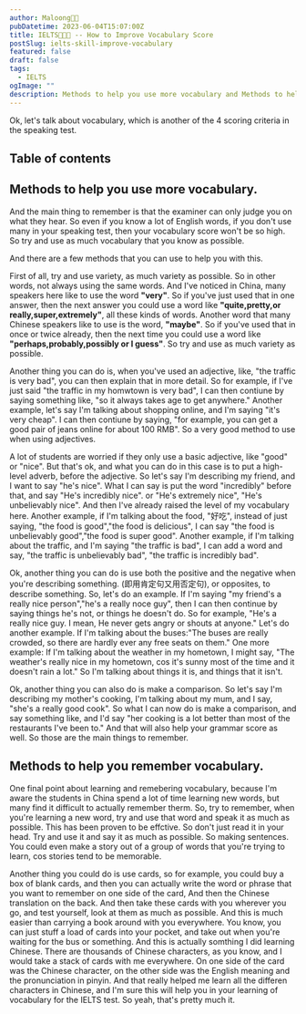 ```yaml
---
author: Maloong🐎🐲
pubDatetime: 2023-06-04T15:07:00Z
title: IELTS🐎🐲💪 -- How to Improve Vocabulary Score
postSlug: ielts-skill-improve-vocabulary
featured: false
draft: false
tags:
  - IELTS
ogImage: ""
description: Methods to help you use more vocabulary and Methods to help you remember vocabulary.
---
```

Ok, let's talk about vocabulary, which is another of the 4 scoring criteria in the speaking test.

## Table of contents

## Methods to help you use more vocabulary.

And the main thing to remember is that the examiner can only judge you on what they hear. So even if you know a lot of English words, if you don't use many in your speaking test, then your vocabulary score won't be so high. So try and use as much vocabulary that you know as possible.

And there are a few methods that you can use to help you with this.

First of all, try and use variety, as much variety as possible. So in other words, not always using the same words. And I've noticed in China, many speakers here like to use the word **"very"**. So if you've just used that in one answer, then the next answer you could use a word like **"quite,pretty,or really,super,extremely"**, all these kinds of words. Another word that many Chinese speakers like to use is the word, **"maybe"**. So if you've used that in once or twice already, then the next time you could use a word like **"perhaps,probably,possibly or I guess"**. So try and use as much variety as possible.

Another thing you can do is, when you've used an adjective, like, "the traffic is very bad", you can then explain that in more detail. So for example, if I've just said "the traffic in my homwtown is very bad", I can then contiune by saying something like, "so it always takes age to get anywhere." Another example, let's say I'm talking about shopping online, and I'm saying "it's very cheap". I can then contiune by saying, "for example, you can get a good pair of jeans online for about 100 RMB". So a very good method to use when using adjectives.

A lot of students are worried if they only use a basic adjective, like "good" or "nice". But that's ok, and what you can do in this case is to put a high-level adverb, before the adjective. So let's say I'm describing my friend, and I want to say "he's nice". What I can say is put the word "incredibly" before that, and say "He's incredibly nice". or "He's extremely nice", "He's unbelievably nice". And then I've already raised the level of my vocabulary here. Another example, if I'm talking about the food, "好吃", instead of just saying, "the food is good","the food is delicious", I can say "the food is unbelievably good","the food is super good". Another example, if I'm talking about the traffic, and I'm saying "the traffic is bad", I can add a word and say, "the traffic is unbelievably bad", "the traffic is incredibly bad".

Ok, another thing you can do is use both the positive and the negative when you're describing something. (即用肯定句又用否定句), or opposites, to describe something. So, let's do an example. If I'm saying "my friend's a really nice person","he's a really noce guy", then I can then continue by saying things he's not, or things he doesn't do. So for example, "He's a really nice guy. I mean, He never gets angry or shouts at anyone." Let's do another example. If I'm talking about the buses:"The buses are really crowded, so there are hardly ever any free seats on them." One more example: If I'm talking about the weather in my hometown, I might say, "The weather's really nice in my hometown, cos it's sunny most of the time and it doesn't rain a lot." So I'm talking about things it is, and things that it isn't.

Ok, another thing you can also do is make a comparison. So let's say I'm describing my mother's cooking, I'm talking about my mum, and I say, "she's a really good cook". So what I can now do is make a comparison, and say something like, and I'd say "her cooking is a lot better than most of the restaurants I've been to." And that will also help your grammar score as well. So those are the main things to remember.

## Methods to help you remember vocabulary.

One final point about learning and remebering vocabulary, because I'm aware the students in China spend a lot of time learning new words, but many find it difficult to actually remember therm. So, try to remember, when you're learning a new word, try and use that word and speak it as much as possible. This has been proven to be effctive. So don't just read it in your head. Try and use it and say it as much as possible. So making sentences. You could even make a story out of a group of words that you're trying to learn, cos stories tend to be memorable.

Another thing you could do is use cards, so for example, you could buy a box of blank cards, and then you can actually write the word or phrase that you want to remember on one side of the card, And then the Chinese translation on the back. And then take these cards with you wherever you go, and test yourself, look at them as much as possible. And this is much easier than carrying a book around with you everywhere. You know, you can just stuff a load of cards into your pocket, and take out when you're waiting for the bus or something. And this is actually somthing I did learning Chinese. There are thousands of Chinese characters, as you know, and I would take a stack of cards with me everywhere. On one side of the card was the Chinese character, on the other side was the English meaning and the pronunciation in pinyin. And that really helped me learn all the differen characters in Chinese, and I'm sure this will help you in your learning of vocabulary for the IELTS test. So yeah, that's pretty much it.
